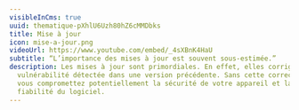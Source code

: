 ```yaml
---
visibleInCms: true
uuid: thematique-pXhlU6Uzh80hZ6cMMDbks
title: Mise à jour
icon: mise-a-jour.png
videoUrl: https://www.youtube.com/embed/_4sXBnK4HaU
subtitle: “L’importance des mises à jour est souvent sous-estimée.”
description: Les mises à jour sont primordiales. En effet, elles corrigent une
  vulnérabilité détectée dans une version précédente. Sans cette correction,
  vous compromettez potentiellement la sécurité de votre appareil et la
  fiabilité du logiciel.
---
```

